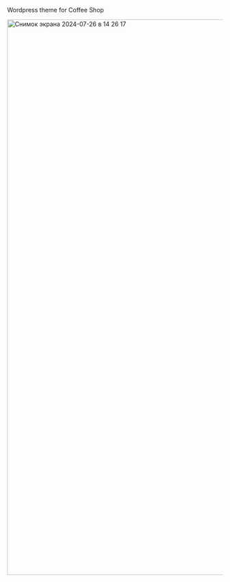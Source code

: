 Wordpress theme for Coffee Shop

<img width="1295" alt="Снимок экрана 2024-07-26 в 14 26 17" src="https://github.com/user-attachments/assets/465bedd4-e902-4c63-88d6-2e0215987677">
